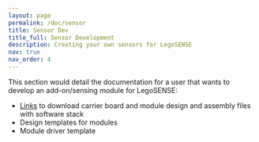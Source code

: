 ```yaml
---
layout: page
permalink: /doc/sensor
title: Sensor Dev
title_full: Sensor Development
description: Creating your own sensors for LegoSENSE
nav: true
nav_order: 4
---
```

This section would detail the documentation for a user that wants to develop an add-on/sensing module for LegoSENSE:
* <a href="LegoSENSE.github.io" target="_self"> Links</a> to download carrier board and module design and assembly files with software stack
* Design templates for modules 
* Module driver template

